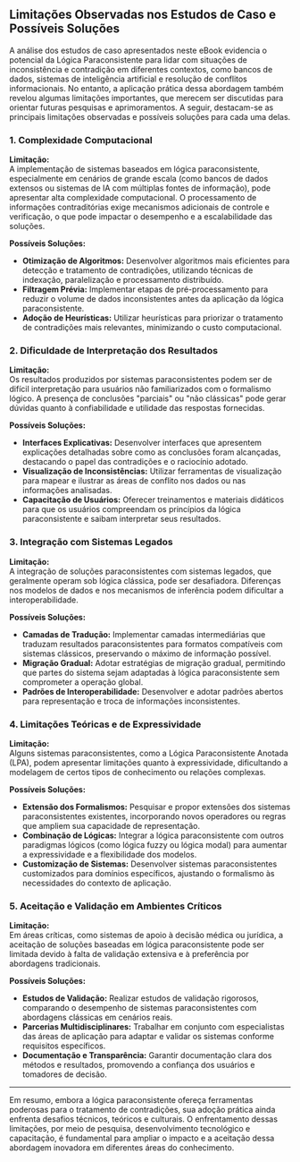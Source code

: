 
## Limitações Observadas nos Estudos de Caso e Possíveis Soluções

A análise dos estudos de caso apresentados neste eBook evidencia o potencial da Lógica Paraconsistente para lidar com situações de inconsistência e contradição em diferentes contextos, como bancos de dados, sistemas de inteligência artificial e resolução de conflitos informacionais. No entanto, a aplicação prática dessa abordagem também revelou algumas limitações importantes, que merecem ser discutidas para orientar futuras pesquisas e aprimoramentos. A seguir, destacam-se as principais limitações observadas e possíveis soluções para cada uma delas.

### 1. **Complexidade Computacional**

**Limitação:**  
A implementação de sistemas baseados em lógica paraconsistente, especialmente em cenários de grande escala (como bancos de dados extensos ou sistemas de IA com múltiplas fontes de informação), pode apresentar alta complexidade computacional. O processamento de informações contraditórias exige mecanismos adicionais de controle e verificação, o que pode impactar o desempenho e a escalabilidade das soluções.

**Possíveis Soluções:**  
- **Otimização de Algoritmos:** Desenvolver algoritmos mais eficientes para detecção e tratamento de contradições, utilizando técnicas de indexação, paralelização e processamento distribuído.
- **Filtragem Prévia:** Implementar etapas de pré-processamento para reduzir o volume de dados inconsistentes antes da aplicação da lógica paraconsistente.
- **Adoção de Heurísticas:** Utilizar heurísticas para priorizar o tratamento de contradições mais relevantes, minimizando o custo computacional.

### 2. **Dificuldade de Interpretação dos Resultados**

**Limitação:**  
Os resultados produzidos por sistemas paraconsistentes podem ser de difícil interpretação para usuários não familiarizados com o formalismo lógico. A presença de conclusões "parciais" ou "não clássicas" pode gerar dúvidas quanto à confiabilidade e utilidade das respostas fornecidas.

**Possíveis Soluções:**  
- **Interfaces Explicativas:** Desenvolver interfaces que apresentem explicações detalhadas sobre como as conclusões foram alcançadas, destacando o papel das contradições e o raciocínio adotado.
- **Visualização de Inconsistências:** Utilizar ferramentas de visualização para mapear e ilustrar as áreas de conflito nos dados ou nas informações analisadas.
- **Capacitação de Usuários:** Oferecer treinamentos e materiais didáticos para que os usuários compreendam os princípios da lógica paraconsistente e saibam interpretar seus resultados.

### 3. **Integração com Sistemas Legados**

**Limitação:**  
A integração de soluções paraconsistentes com sistemas legados, que geralmente operam sob lógica clássica, pode ser desafiadora. Diferenças nos modelos de dados e nos mecanismos de inferência podem dificultar a interoperabilidade.

**Possíveis Soluções:**  
- **Camadas de Tradução:** Implementar camadas intermediárias que traduzam resultados paraconsistentes para formatos compatíveis com sistemas clássicos, preservando o máximo de informação possível.
- **Migração Gradual:** Adotar estratégias de migração gradual, permitindo que partes do sistema sejam adaptadas à lógica paraconsistente sem comprometer a operação global.
- **Padrões de Interoperabilidade:** Desenvolver e adotar padrões abertos para representação e troca de informações inconsistentes.

### 4. **Limitações Teóricas e de Expressividade**

**Limitação:**  
Alguns sistemas paraconsistentes, como a Lógica Paraconsistente Anotada (LPA), podem apresentar limitações quanto à expressividade, dificultando a modelagem de certos tipos de conhecimento ou relações complexas.

**Possíveis Soluções:**  
- **Extensão dos Formalismos:** Pesquisar e propor extensões dos sistemas paraconsistentes existentes, incorporando novos operadores ou regras que ampliem sua capacidade de representação.
- **Combinação de Lógicas:** Integrar a lógica paraconsistente com outros paradigmas lógicos (como lógica fuzzy ou lógica modal) para aumentar a expressividade e a flexibilidade dos modelos.
- **Customização de Sistemas:** Desenvolver sistemas paraconsistentes customizados para domínios específicos, ajustando o formalismo às necessidades do contexto de aplicação.

### 5. **Aceitação e Validação em Ambientes Críticos**

**Limitação:**  
Em áreas críticas, como sistemas de apoio à decisão médica ou jurídica, a aceitação de soluções baseadas em lógica paraconsistente pode ser limitada devido à falta de validação extensiva e à preferência por abordagens tradicionais.

**Possíveis Soluções:**  
- **Estudos de Validação:** Realizar estudos de validação rigorosos, comparando o desempenho de sistemas paraconsistentes com abordagens clássicas em cenários reais.
- **Parcerias Multidisciplinares:** Trabalhar em conjunto com especialistas das áreas de aplicação para adaptar e validar os sistemas conforme requisitos específicos.
- **Documentação e Transparência:** Garantir documentação clara dos métodos e resultados, promovendo a confiança dos usuários e tomadores de decisão.

___

Em resumo, embora a lógica paraconsistente ofereça ferramentas poderosas para o tratamento de contradições, sua adoção prática ainda enfrenta desafios técnicos, teóricos e culturais. O enfrentamento dessas limitações, por meio de pesquisa, desenvolvimento tecnológico e capacitação, é fundamental para ampliar o impacto e a aceitação dessa abordagem inovadora em diferentes áreas do conhecimento.

